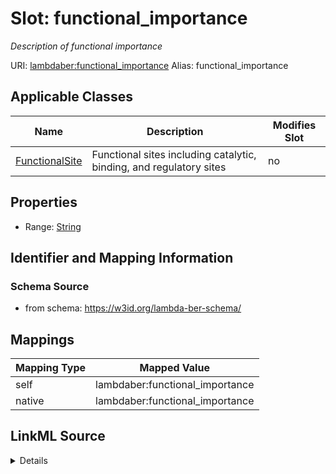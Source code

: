 

# Slot: functional_importance 


_Description of functional importance_





URI: [lambdaber:functional_importance](https://w3id.org/lambda-ber-schema/functional_importance)
Alias: functional_importance

<!-- no inheritance hierarchy -->





## Applicable Classes

| Name | Description | Modifies Slot |
| --- | --- | --- |
| [FunctionalSite](FunctionalSite.md) | Functional sites including catalytic, binding, and regulatory sites |  no  |






## Properties

* Range: [String](String.md)




## Identifier and Mapping Information






### Schema Source


* from schema: https://w3id.org/lambda-ber-schema/




## Mappings

| Mapping Type | Mapped Value |
| ---  | ---  |
| self | lambdaber:functional_importance |
| native | lambdaber:functional_importance |




## LinkML Source

<details>
```yaml
name: functional_importance
description: Description of functional importance
from_schema: https://w3id.org/lambda-ber-schema/
rank: 1000
alias: functional_importance
owner: FunctionalSite
domain_of:
- FunctionalSite
range: string

```
</details>